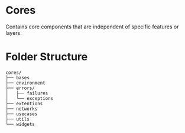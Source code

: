 # Cores

Contains core components that are independent of specific features or layers.

# Folder Structure

```
cores/
├── bases
├── environment
├── errors/
│   ├── failures
│   └── exceptions
├── extentions
├── networks
├── usecases
├── utils
└── widgets
```